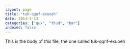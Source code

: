 ```yaml
---
layout: page
title: "tuk-qqnf-exuoeh"
date: 2014-3-13
categories: ["qux", "thud", "bar"]
indexed: false
---
```

This is the body of _this_ file, the one called tuk-qqnf-exuoeh
